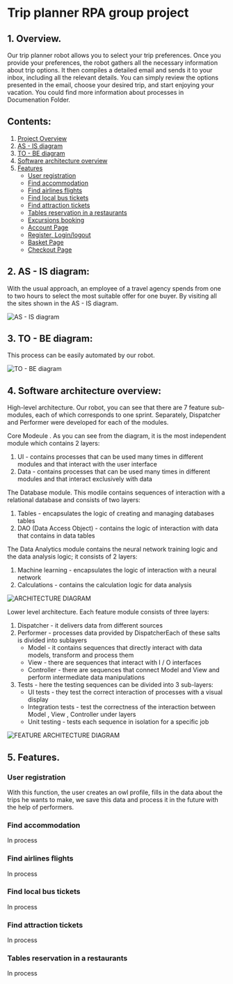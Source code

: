 # **Trip planner RPA group project**

## **1. Overview.**

Our trip planner robot allows you to select your trip preferences. Once you provide your preferences, the robot gathers all the necessary information about trip options. It then compiles a detailed email and sends it to your inbox, including all the relevant details. You can simply review the options presented in the email, choose your desired trip, and start enjoying your vacation. You could find more information about processes in Documenation Folder.

## **Contents:**

1. [Project Overview](#1-overview)
2. [AS - IS diagram](#2-as-is-diagram)
3. [TO - BE diagram](#3-to-be-diagram)
4. [Software architecture overview](#4-software-architecture-overview)
5. [Features](#5-features)
   - [User registration](#user-registration)
   - [Find accommodation](#find-accommodation)
   - [Find airlines flights](#find-airlines-flights)
   - [Find local bus tickets](#find-local-bus-tickets)
   - [Find attraction tickets](#find-attraction-bus-tickets)
   - [Tables reservation in a restaurants](#tables-reservation)
   - [Excursions booking ](#excursions-booking)
   - [Account Page](#account-page)
   - [Register, Login/logout](#register-loginlogout-pages)
   - [Basket Page](#shopping-basket)
   - [Checkout Page](#checkout-page)

## **2. AS - IS diagram:**

With the usual approach, an employee of a travel agency spends from one to two hours to select the most suitable offer for one buyer. By visiting all the sites shown in the AS - IS diagram.

![AS - IS diagram](Documentation/images/as-is-diagram.png)

## **3. TO - BE diagram:**

This process can be easily automated by our robot.

![TO - BE diagram](Documentation/images/to-be-diagram.png)

## **4. Software architecture overview:**

High-level architecture. Our robot, you can see that there are 7 feature sub-modules, each of which corresponds to one sprint. Separately, Dispatcher and Performer were developed for each of the modules.

Core Modeule . As you can see from the diagram, it is the most independent module which contains 2 layers:

1.  UI - contains processes that can be used many times in different modules and that interact with the user interface
2.  Data - contains processes that can be used many times in different modules and that interact exclusively with data

The Database module. This modile contains sequences of interaction with a relational database and consists of two layers:

1.  Tables - encapsulates the logic of creating and managing databases tables
2.  DAO (Data Access Object) - contains the logic of interaction with data that contains in data tables

The Data Analytics module contains the neural network training logic and the data analysis logic; it consists of 2 layers:

1.  Machine learning - encapsulates the logic of interaction with a neural network
2.  Calculations - contains the calculation logic for data analysis

![ARCHITECTURE DIAGRAM](Documentation/images/architecture_diagram.png)

Lower level architecture. Each feature module consists of three layers:

1.  Dispatcher - it delivers data from different sources
2.  Performer - processes data provided by DispatcherEach of these salts is divided into sublayers
    - Model - it contains sequences that directly interact with data models, transform and process them
    - View - there are sequences that interact with I / O interfaces
    - Controller - there are sequences that connect Model and View and perform intermediate data manipulations
3.  Tests - here the testing sequences can be divided into 3 sub-layers:
    - UI tests - they test the correct interaction of processes with a visual display
    - Integration tests - test the correctness of the interaction between Model , View , Controller under layers
    - Unit testing - tests each sequence in isolation for a specific job

![FEATURE ARCHITECTURE DIAGRAM](Documentation/images/feature_architecture_diagram.png)

## **5. Features.**

### User registration

With this function, the user creates an owl profile, fills in the data about the trips he wants to make, we save this data and process it in the future with the help of performers.

### Find accommodation

In process

### Find airlines flights

In process

### Find local bus tickets

In process

### Find attraction tickets

In process

### Tables reservation in a restaurants

In process
